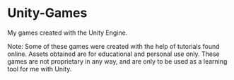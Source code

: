 # Unity-Games
My games created with the Unity Engine. 

Note: Some of these games were created with the help
of tutorials found online. Assets obtained are for 
educational and personal use only. These games are 
not proprietary in any way, and are only to be used 
as a learning tool for me with Unity.
